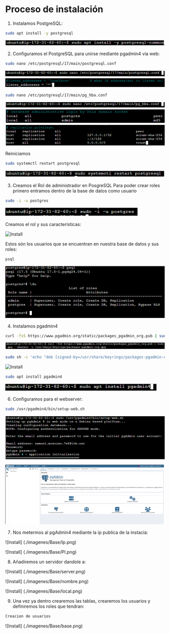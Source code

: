 # Proceso de instalación

1. Instalamos PostgreSQL:
```bash
sudo apt install -y postgresql
```
![Install](./imagenes/Base/Insta.png)


2. Configuramos el PostgreSQL para unirse mediante pgadmin4 via web:
```bash
sudo nano /etc/postgresql/17/main/postgresql.conf
```
![Install](./imagenes/Base/Conf.png)

```bash
sudo nano /etc/postgresql/17/main/pg_hba.conf
```
![Install](./imagenes/Base/Conf_hba.png)

Reiniciamos
```bash
sudo systemctl restart postgresql
```
![Install](./imagenes/Base/Reinicio.png)

3. Creamos el Rol de administrador en PosgreSQL
Para poder crear roles primero entramos dentro de la base de datos como usuario
```bash
sudo -i -u postgres
```
![Install](./imagenes/Base/crear.png)

Creamos el rol y sus características:

![Install](./imagenes/Base/Añadir.png)

Estos són los usuarios que se encuentran en nuestra base de datos y sus roles:
```bash
psql
```
![Install](./imagenes/Base/Comprobar.png)


4. Instalamos pgadmin4
```bash
curl -fsS https://www.pgadmin.org/static/packages_pgadmin_org.pub | sudo gpg --dearmor -o /usr/share/keyrings/packages-pgadmin-org.gpg
```
![Install](./imagenes/Base/Repositori.png)

```bash
sudo sh -c 'echo "deb [signed-by=/usr/share/keyrings/packages-pgadmin-org.gpg] https://ftp.postgresql.org/pub/pgadmin/pgadmin4/apt/$(lsb_release -cs) pgadmin4 main" > /etc/apt/sources.list.d/pgadmin4.list && apt update'
```
![Install](./imagenes/Base/Añadir_repo.png)

```bash
sudo apt install pgadmin4
```
![Install](./imagenes/Base/Instalar.png)


6. Configuramos para el webserver:
```bash
sudo /usr/pgadmin4/bin/setup-web.sh
```
![Install](./imagenes/Base/Conf_web.png)


![Install](./imagenes/Base/web.png)

7. Nos metermos al pgAdmin4 mediante la ip publica de la instacia:

![Install] (./imagenes/Base/Ip.png)

![Install] (./imagenes/Base/PI.png)

8. Añadiremos un servidor dandole a: 

![Install] (./imagenes/Base/server.png)

![Install] (./imagenes/Base/nombre.png)

![Install] (./imagenes/Base/local.png)

9. Una vez ya dentro crearemos las tablas, crearemos los usuarios y definiremos los roles que tendran:
```bash
Creacion de usuarios
```
![Install] (./imagenes/Base/base.png)
